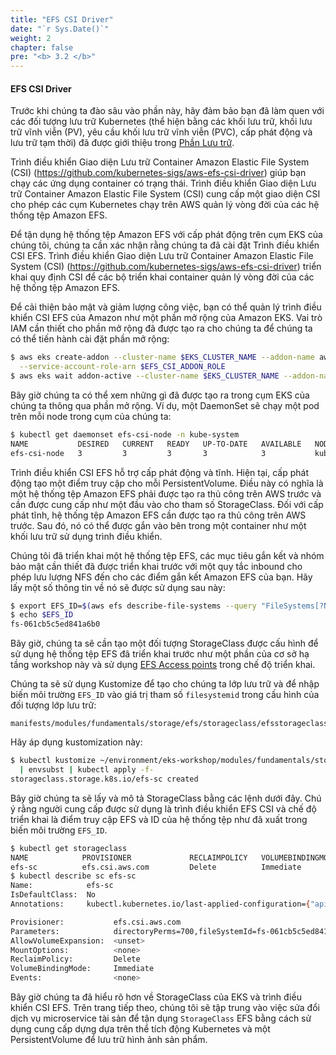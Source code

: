 ```yaml
---
title: "EFS CSI Driver"
date: "`r Sys.Date()`"
weight: 2
chapter: false
pre: "<b> 3.2 </b>"
---
```


#### EFS CSI Driver

Trước khi chúng ta đào sâu vào phần này, hãy đảm bảo bạn đã làm quen với các đối tượng lưu trữ Kubernetes (thể hiện bằng các khối lưu trữ, khối lưu trữ vĩnh viễn (PV), yêu cầu khối lưu trữ vĩnh viễn (PVC), cấp phát động và lưu trữ tạm thời) đã được giới thiệu trong [Phần Lưu trữ](../index.md).

Trình điều khiển Giao diện Lưu trữ Container Amazon Elastic File System (CSI) (https://github.com/kubernetes-sigs/aws-efs-csi-driver) giúp bạn chạy các ứng dụng container có trạng thái. Trình điều khiển Giao diện Lưu trữ Container Amazon Elastic File System (CSI) cung cấp một giao diện CSI cho phép các cụm Kubernetes chạy trên AWS quản lý vòng đời của các hệ thống tệp Amazon EFS.

Để tận dụng hệ thống tệp Amazon EFS với cấp phát động trên cụm EKS của chúng tôi, chúng ta cần xác nhận rằng chúng ta đã cài đặt Trình điều khiển CSI EFS. Trình điều khiển Giao diện Lưu trữ Container Amazon Elastic File System (CSI) (https://github.com/kubernetes-sigs/aws-efs-csi-driver) triển khai quy định CSI để các bộ triển khai container quản lý vòng đời của các hệ thống tệp Amazon EFS.

Để cải thiện bảo mật và giảm lượng công việc, bạn có thể quản lý trình điều khiển CSI EFS của Amazon như một phần mở rộng của Amazon EKS. Vai trò IAM cần thiết cho phần mở rộng đã được tạo ra cho chúng ta để chúng ta có thể tiến hành cài đặt phần mở rộng:

```bash timeout=300 wait=60
$ aws eks create-addon --cluster-name $EKS_CLUSTER_NAME --addon-name aws-efs-csi-driver \
  --service-account-role-arn $EFS_CSI_ADDON_ROLE
$ aws eks wait addon-active --cluster-name $EKS_CLUSTER_NAME --addon-name aws-efs-csi-driver
```

Bây giờ chúng ta có thể xem những gì đã được tạo ra trong cụm EKS của chúng ta thông qua phần mở rộng. Ví dụ, một DaemonSet sẽ chạy một pod trên mỗi node trong cụm của chúng ta:

```bash
$ kubectl get daemonset efs-csi-node -n kube-system
NAME           DESIRED   CURRENT   READY   UP-TO-DATE   AVAILABLE   NODE SELECTOR                 AGE
efs-csi-node   3         3         3       3            3           kubernetes.io/os=linux        47s
```

Trình điều khiển CSI EFS hỗ trợ cấp phát động và tĩnh. Hiện tại, cấp phát động tạo một điểm truy cập cho mỗi PersistentVolume. Điều này có nghĩa là một hệ thống tệp Amazon EFS phải được tạo ra thủ công trên AWS trước và cần được cung cấp như một đầu vào cho tham số StorageClass. Đối với cấp phát tĩnh, hệ thống tệp Amazon EFS cần được tạo ra thủ công trên AWS trước. Sau đó, nó có thể được gắn vào bên trong một container như một khối lưu trữ sử dụng trình điều khiển.

Chúng tôi đã triển khai một hệ thống tệp EFS, các mục tiêu gắn kết và nhóm bảo mật cần thiết đã được triển khai trước với một quy tắc inbound cho phép lưu lượng NFS đến cho các điểm gắn kết Amazon EFS của bạn. Hãy lấy một số thông tin về nó sẽ được sử dụng sau này:

```bash
$ export EFS_ID=$(aws efs describe-file-systems --query "FileSystems[?Name=='$EKS_CLUSTER_NAME-efs-assets'] | [0].FileSystemId" --output text)
$ echo $EFS_ID
fs-061cb5c5ed841a6b0
```

Bây giờ, chúng ta sẽ cần tạo một đối tượng StorageClass được cấu hình để sử dụng hệ thống tệp EFS đã triển khai trước như một phần của cơ sở hạ tầng workshop này và sử dụng [EFS Access points](https://docs.aws.amazon.com/efs/latest/ug/efs-access-points.html) trong chế độ triển khai.

Chúng ta sẽ sử dụng Kustomize để tạo cho chúng ta lớp lưu trữ và để nhập biến môi trường `EFS_ID` vào giá trị tham số `filesystemid` trong cấu hình của đối tượng lớp lưu trữ:

```file
manifests/modules/fundamentals/storage/efs/storageclass/efsstorageclass.yaml
```

Hãy áp dụng kustomization này:

```bash
$ kubectl kustomize ~/environment/eks-workshop/modules/fundamentals/storage/efs/storageclass \
  | envsubst | kubectl apply -f-
storageclass.storage.k8s.io/efs-sc created
```

Bây giờ chúng ta sẽ lấy và mô tả StorageClass bằng các lệnh dưới đây. Chú ý rằng người cung cấp được sử dụng là trình điều khiển EFS CSI và chế độ triển khai là điểm truy cập EFS và ID của hệ thống tệp như đã xuất trong biến môi trường `EFS_ID`.

```bash
$ kubectl get storageclass
NAME            PROVISIONER             RECLAIMPOLICY   VOLUMEBINDINGMODE      ALLOWVOLUMEEXPANSION   AGE
efs-sc          efs.csi.aws.com         Delete          Immediate              false                  8m29s
$ kubectl describe sc efs-sc
Name:            efs-sc
IsDefaultClass:  No
Annotations:     kubectl.kubernetes.io/last-applied-configuration={"apiVersion":"storage.k8s.io/v1","kind":"StorageClass","metadata":{"annotations":{},"name":"efs-sc"},"parameters":{"directoryPerms":"700","fileSystemId":"fs-061cb5c5ed841a6b0","provisioningMode":"efs-ap"},"provisioner":"efs.csi.aws.com"}

Provisioner:           efs.csi.aws.com
Parameters:            directoryPerms=700,fileSystemId=fs-061cb5c5ed841a6b0,provisioningMode=efs-ap
AllowVolumeExpansion:  <unset>
MountOptions:          <none>
ReclaimPolicy:         Delete
VolumeBindingMode:     Immediate
Events:                <none>
```

Bây giờ chúng ta đã hiểu rõ hơn về StorageClass của EKS và trình điều khiển CSI EFS. Trên trang tiếp theo, chúng tôi sẽ tập trung vào việc sửa đổi dịch vụ microservice tài sản để tận dụng `StorageClass` EFS bằng cách sử dụng cung cấp dựng dựa trên thể tích động Kubernetes và một PersistentVolume để lưu trữ hình ảnh sản phẩm.